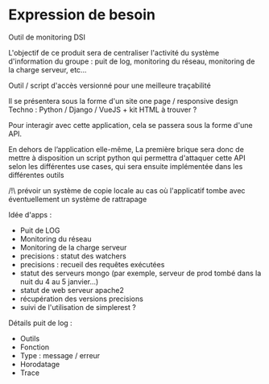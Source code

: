 # Expression de besoin
Outil de monitoring DSI

L'objectif de ce produit sera de centraliser l'activité du système d'information du groupe : puit de log, monitoring du réseau, monitoring de la charge serveur, etc...


Outil / script d'accès versionné pour une meilleure traçabilité


Il se présentera sous la forme d'un site one page / responsive design
Techno : Python / Django / VueJS + kit HTML à trouver ?


Pour interagir avec cette application, cela se passera sous la forme d'une API.


En dehors de l’application elle-même, La première brique sera donc de mettre à disposition un script python qui permettra d'attaquer cette API selon les différentes use cases, qui sera ensuite implémentée dans les différentes outils


/!\ prévoir un système de copie locale au cas où l'applicatif tombe avec éventuellement un système de rattrapage


Idée d'apps :
- Puit de LOG
- Monitoring du réseau
- Monitoring de la charge serveur
- precisions : statut des watchers
- precisions : recueil des requêtes exécutées
- statut des serveurs mongo (par exemple, serveur de prod tombé dans la nuit du 4 au 5 janvier...)
- statut de web serveur apache2
- récupération des versions precisions
- suivi de l'utilisation de simplerest ?


Détails puit de log :
- Outils
- Fonction
- Type : message / erreur
- Horodatage
- Trace
